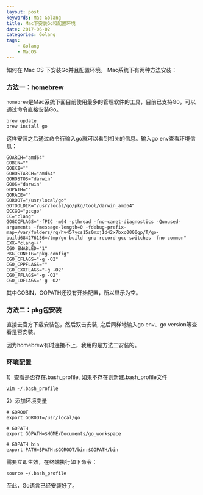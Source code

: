 ```yaml
---
layout: post
keywords: Mac Golang
title: Mac下安装Go和配置环境
date: 2017-06-02
categories: Golang
tags:
    - Golang
    - MacOS
---
```


如何在 Mac OS 下安装Go并且配置环境。
Mac系统下有两种方法安装：
### 方法一：homebrew
`homebrew`是Mac系统下面目前使用最多的管理软件的工具，目前已支持Go，可以通过命令直接安装Go。

```
brew update
brew install go
```
这样安装之后通过命令行输入go就可以看到相关的信息。输入go env查看环境信息：
<!-- more -->
```
GOARCH="amd64"
GOBIN=""
GOEXE=""
GOHOSTARCH="amd64"
GOHOSTOS="darwin"
GOOS="darwin"
GOPATH=""
GORACE=""
GOROOT="/usr/local/go"
GOTOOLDIR="/usr/local/go/pkg/tool/darwin_amd64"
GCCGO="gccgo"
CC="clang"
GOGCCFLAGS="-fPIC -m64 -pthread -fno-caret-diagnostics -Qunused-arguments -fmessage-length=0 -fdebug-prefix-map=/var/folders/rg/hv457ycs15s0mxj1d42x7bxc0000gp/T/go-build684276136=/tmp/go-build -gno-record-gcc-switches -fno-common"
CXX="clang++"
CGO_ENABLED="1"
PKG_CONFIG="pkg-config"
CGO_CFLAGS="-g -O2"
CGO_CPPFLAGS=""
CGO_CXXFLAGS="-g -O2"
CGO_FFLAGS="-g -O2"
CGO_LDFLAGS="-g -O2"
```
其中GOBIN，GOPATH还没有开始配置，所以显示为空。

### 方法二：pkg包安装
直接去官方下载安装包，然后双击安装, 之后同样地输入go env、go version等查看是否安装。

因为homebrew有时连接不上，我用的是方法二安装的。

### 环境配置
1）查看是否存在.bash_profile, 如果不存在则新建.bash_profile文件
```
vim ~/.bash_profile
```

2）添加环境变量
```
# GOROOT
export GOROOT=/usr/local/go

# GOPATH
export GOPATH=$HOME/Documents/go_workspace

# GOPATH bin
export PATH=$PATH:$GOROOT/bin:$GOPATH/bin
```

需要立即生效，在终端执行如下命令：
```
source ~/.bash_profile
```

至此，Go语言已经安装好了。


